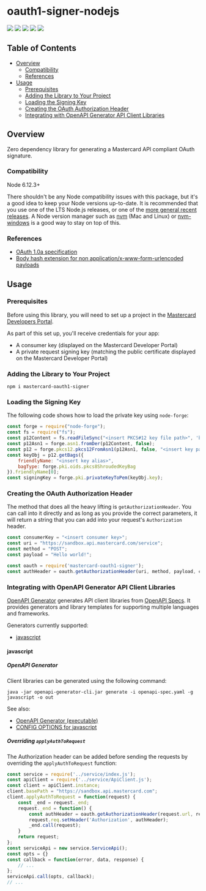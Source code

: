 # oauth1-signer-nodejs

[![](https://travis-ci.org/Mastercard/oauth1-signer-nodejs.svg?branch=master)](https://travis-ci.org/Mastercard/oauth1-signer-nodejs)
[![](https://sonarcloud.io/api/project_badges/measure?project=Mastercard_oauth1-signer-nodejs&metric=alert_status)](https://sonarcloud.io/dashboard?id=Mastercard_oauth1-signer-nodejs) 
[![](https://sonarcloud.io/api/project_badges/measure?project=Mastercard_oauth1-signer-nodejs&metric=vulnerabilities)](https://sonarcloud.io/dashboard?id=Mastercard_oauth1-signer-nodejs)
[![](https://img.shields.io/npm/v/mastercard-oauth1-signer.svg)](https://www.npmjs.com/package/mastercard-oauth1-signer)
[![](https://img.shields.io/badge/license-MIT-yellow.svg)](https://github.com/Mastercard/oauth1-signer-nodejs/blob/master/LICENSE)

## Table of Contents
- [Overview](#overview)
  * [Compatibility](#compatibility)
  * [References](#references)
- [Usage](#usage)
  * [Prerequisites](#prerequisites)
  * [Adding the Library to Your Project](#adding-the-library-to-your-project)
  * [Loading the Signing Key](#loading-the-signing-key)  
  * [Creating the OAuth Authorization Header](#creating-the-oauth-authorization-header)
  * [Integrating with OpenAPI Generator API Client Libraries](#integrating-with-openapi-generator-api-client-libraries)
  
## Overview <a name="overview"></a>
Zero dependency library for generating a Mastercard API compliant OAuth signature.

### Compatibility <a name="compatibility"></a>
Node 6.12.3+

There shouldn't be any Node compatibility issues with this package, but it's a good idea to keep your Node versions up-to-date. 
It is recommended that you use one of the LTS Node.js releases, or one of the [more general recent releases](https://github.com/nodejs/Release). 
A Node version manager such as [nvm](https://github.com/creationix/nvm) (Mac and Linux) or [nvm-windows](https://github.com/coreybutler/nvm-windows) 
is a good way to stay on top of this.

### References <a name="references"></a>
* [OAuth 1.0a specification](https://tools.ietf.org/html/rfc5849)
* [Body hash extension for non application/x-www-form-urlencoded payloads](https://tools.ietf.org/id/draft-eaton-oauth-bodyhash-00.html)

## Usage <a name="usage"></a>
### Prerequisites <a name="prerequisites"></a>
Before using this library, you will need to set up a project in the [Mastercard Developers Portal](https://developer.mastercard.com). 

As part of this set up, you'll receive credentials for your app:
* A consumer key (displayed on the Mastercard Developer Portal)
* A private request signing key (matching the public certificate displayed on the Mastercard Developer Portal)

### Adding the Library to Your Project <a name="adding-the-library-to-your-project"></a>

```shell
npm i mastercard-oauth1-signer
```

### Loading the Signing Key <a name="loading-the-signing-key"></a>

The following code shows how to load the private key using `node-forge`:

```javascript
const forge = require("node-forge");
const fs = require("fs");
const p12Content = fs.readFileSync("<insert PKCS#12 key file path>", 'binary');
const p12Asn1 = forge.asn1.fromDer(p12Content, false);
const p12 = forge.pkcs12.pkcs12FromAsn1(p12Asn1, false, "<insert key password>");
const keyObj = p12.getBags({
    friendlyName: "<insert key alias>",
    bagType: forge.pki.oids.pkcs8ShroudedKeyBag
}).friendlyName[0];
const signingKey = forge.pki.privateKeyToPem(keyObj.key);
```

### Creating the OAuth Authorization Header <a name="creating-the-oauth-authorization-header"></a>
The method that does all the heavy lifting is `getAuthorizationHeader`. You can call into it directly and as long as you provide the correct parameters, it will return a string that you can add into your request's `Authorization` header.

```javascript
const consumerKey = "<insert consumer key>";
const uri = "https://sandbox.api.mastercard.com/service";
const method = "POST";
const payload = "Hello world!";

const oauth = require('mastercard-oauth1-signer');
const authHeader = oauth.getAuthorizationHeader(uri, method, payload, consumerKey, signingKey);
```

### Integrating with OpenAPI Generator API Client Libraries <a name="integrating-with-openapi-generator-api-client-libraries"></a>

[OpenAPI Generator](https://github.com/OpenAPITools/openapi-generator) generates API client libraries from [OpenAPI Specs](https://github.com/OAI/OpenAPI-Specification). 
It provides generators and library templates for supporting multiple languages and frameworks.

Generators currently supported:
+ [javascript](#javascript)

#### javascript <a name="javascript"></a>

##### OpenAPI Generator

Client libraries can be generated using the following command:
```shell
java -jar openapi-generator-cli.jar generate -i openapi-spec.yaml -g javascript -o out
```
See also: 
* [OpenAPI Generator (executable)](https://mvnrepository.com/artifact/org.openapitools/openapi-generator-cli)
* [CONFIG OPTIONS for javascript](https://github.com/OpenAPITools/openapi-generator/blob/master/docs/generators/javascript.md)

##### Overriding `applyAuthToRequest`

The Authorization header can be added before sending the requests by overriding the `applyAuthToRequest` function: 

```javascript
const service = require('../service/index.js');
const apiClient = require('../service/ApiClient.js');
const client = apiClient.instance;
client.basePath = "https://sandbox.api.mastercard.com";
client.applyAuthToRequest = function(request) {
    const _end = request._end;
    request._end = function() {
        const authHeader = oauth.getAuthorizationHeader(request.url, request.method, request._data, consumerKey, signingKey);
        request.req.setHeader('Authorization', authHeader);
        _end.call(request);
    }
    return request;
};
const serviceApi = new service.ServiceApi();
const opts = {}
const callback = function(error, data, response) {
    // ...
};
serviceApi.call(opts, callback);
// ...
```

